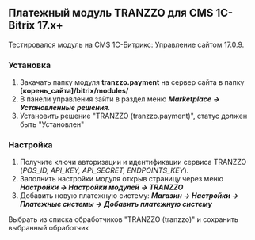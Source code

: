 ﻿## Платежный модуль TRANZZO для CMS 1C-Bitrix 17.x+ 

Тестировался модуль на CMS 1С-Битрикс: Управление сайтом 17.0.9.

### Установка
1. Закачать папку модуля **tranzzo.payment** на сервер сайта в папку **[корень_сайта]/bitrix/modules/**
2. В панели управления зайти в раздел меню _**Marketplace → Установленные решения**_.
3. Установить решение "TRANZZO (tranzzo.payment)", статус должен быть "Установлен"

### Настройка
1. Получите ключи авторизации и идентификации сервиса TRANZZO (*POS_ID, API_KEY, API_SECRET, ENDPOINTS_KEY*).
2. Заполнить настройки модуля открыв страницу через меню _**Настройки → Настройки модулей → TRANZZO**_
3. Добавить новую платежную систему:
	_**Магазин → Настройки → Платежные системы → Добавить платежную систему**_
	
Выбрать из списка обработчиков "TRANZZO (tranzzo)" и сохранить выбранный обработчик
